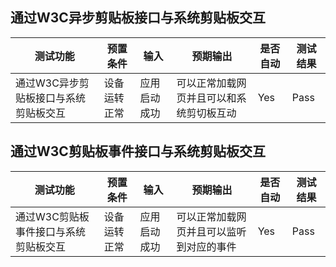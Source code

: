 ## 通过W3C异步剪贴板接口与系统剪贴板交互

| 测试功能 | 预置条件     | 输入         | 预期输出                 | 是否自动 | 测试结果 |
|------| ------------ | ------------ |----------------------| -------- | -------- |
| 通过W3C异步剪贴板接口与系统剪贴板交互  | 设备运转正常 | 应用启动成功 | 可以正常加载网页并且可以和系统剪切板互动 | Yes      | Pass     |

## 通过W3C剪贴板事件接口与系统剪贴板交互

| 测试功能          | 预置条件     | 输入         | 预期输出                 | 是否自动 | 测试结果 |
| ----------------- | ------------ | ------------ |----------------------| -------- | -------- |
| 通过W3C剪贴板事件接口与系统剪贴板交互 | 设备运转正常 | 应用启动成功 | 可以正常加载网页并且可以监听到对应的事件 | Yes      | Pass     |
